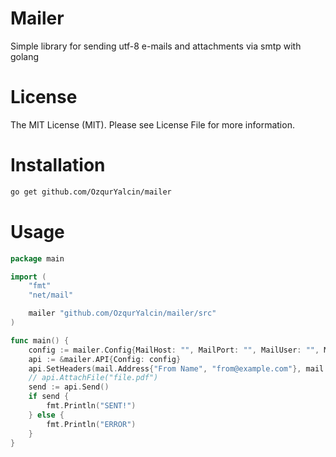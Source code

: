 # Mailer
Simple library for sending utf-8 e-mails and attachments via smtp with golang

# License
The MIT License (MIT). Please see License File for more information.

# Installation
```bash
go get github.com/OzqurYalcin/mailer
```

# Usage
```go
package main

import (
	"fmt"
	"net/mail"

	mailer "github.com/OzqurYalcin/mailer/src"
)

func main() {
	config := mailer.Config{MailHost: "", MailPort: "", MailUser: "", MailPass: ""}
	api := &mailer.API{Config: config}
	api.SetHeaders(mail.Address{"From Name", "from@example.com"}, mail.Address{"To Name", "to@example.com"}, "Title", "Message")
	// api.AttachFile("file.pdf")
	send := api.Send()
	if send {
		fmt.Println("SENT!")
	} else {
		fmt.Println("ERROR")
	}
}
```
